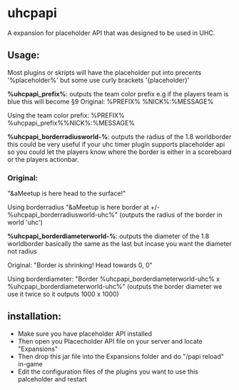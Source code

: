 
# uhcpapi
A expansion for placeholder API that was designed to be used in UHC.
## Usage:
Most plugins or skripts will have the placeholder put into precents '%placeholder%' but some use curly brackets '{placeholder}'

**%uhcpapi_prefix%**: outputs the team color prefix e.g if the players team is blue this will become §9
Original:
%PREFIX% %NICK%:%MESSAGE%

Using the team color prefix:
%PREFIX% %uhcpapi_prefix%%NICK%:%MESSAGE%

**%uhcpapi_borderradiusworld-<worldname>%**: outputs the radius of the 1.8 worldborder this could be very useful if your uhc timer plugin supports placeholder api so you could let the players know where the border is either in a scoreboard or the players actionbar.
  
### Original:
"&aMeetup is here head to the surface!"

Using borderradius
"&aMeetup is here border at +/- %uhcpapi_borderradiusworld-uhc%" (outputs the radius of the border in world 'uhc')

**%uhcpapi_borderdiameterworld-<worldname>%**: outputs the diameter of the 1.8 worldborder basically the same as the last but incase you want the diameter not radius
  
Original:
"Border is shrinking! Head towards 0, 0"

Using borderdiameter:
"Border %uhcpapi_borderdiameterworld-uhc% x %uhcpapi_borderdiameterworld-uhc%" (outputs the border diameter we use it twice so it outputs 1000 x 1000)

## installation:
- Make sure you have placeholder API installed
- Then open you Placecholder API file on your server and locate "Expansions"
- Then drop this jar file into the Expansions folder and do "/papi reload" in-game
- Edit the configuration files of the plugins you want to use this palceholder and restart
